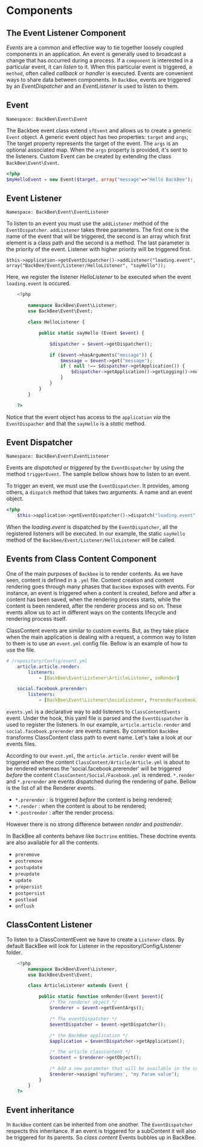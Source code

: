 # Components

## The Event Listener Component

*Events* are a common and effective way to tie together loosely coupled components in an application.
An event is generally used to broadcast a change that has occurred during a process. If a `component` is
interested in a particular event, it can *listen* to it. When this particular event is triggered, a `method`,
often called *callback* or *handler* is executed. Events are convenient ways to share
data between components.
In `BackBee`, events are triggered by an *EventDispatcher* and an *EventListener* is used to listen to them.

## Event

`Namespace: BackBee\Event\Event`

The Backbee event class extend `sfEvent` and allows us to create a generic `Event` object.
A generic event object has two properties: `target` and `args`;
The target property represents the target of the event. The `args` is an optional associated map.
When the `args` property is provided, it's sent to the listeners.
Custom Event can be created by extending the class `BackBee\Event\Event`.

```php
<?php
$myHelloEvent = new Event($target, array("message"=>"Hello BackBee");

```

## Event Listener
`Namespace: BackBee\Event\EventListener`

To listen to an event you must use the `addListener` method of the `EventDispatcher`.
`addListener` takes three parameters. The first one is the name of the event that will be triggered, the second is an array which first element
is a class path and the second is a method. The last parameter is the priority of the event. Listener with higher priority will be triggered first.

    $this->application->getEventDispatcher()->addListener("loading.event", array("BackBee/Event/Listener/HelloListener", "sayHello"));

Here, we register the listener *HelloListener* to be executed when the event `loading.event` is occured.

```php
    <?php

        namespace BackBee\Event\Listener;
        use BackBee\Event\Event;

        class HelloListener {

            public static sayHello (Event $event) {

                $dispatcher = $event->getDispatcher();

                if ($event->hasArguments("message")) {
                    $message = $event->get("message");
                    if ( null !== $dispatcher->getApplication()) {
                        $dispatcher->getApplication()->getLogging()->notice($message);
                    }
                }
            }
        }

    ?>
```

Notice that the event object has access to the `application` *via* the `EventDispacher` and that the `sayHello` is a *static* method.

## Event Dispatcher

`Namespace: BackBee\Event\EventListener`

Events are *dispatched* or *triggered* by the `EventDispatcher` by using the method `triggerEvent`. The sample bellow shows how to listen to an event.

To trigger an event, we must use the `EventDispatcher`. It provides, among others, a `dispatch` method that takes two arguments. A name and an event object.

```php
<?php
    $this->application->getEventDispatcher()->dispatch("loading.event", $myHelloEvent);
```

When the *loading.event* is dispatched by the `EventDispatcher`, all the registered listeners will be executed. In our example,
the static `sayHello` method of the `Backbee/Event/Listener/HelloListener` will be called.

## Events from Class Content Component

One of the main purposes of `Backbee` is to render contents. As we have seen, 
content is defined in a `.yml` file. Content creation and content rendering goes
through many phases that `Backbee` exposes with events. For instance, an event is triggered
when a content is created, before and after a content has been saved, when the rendering process starts, while the content is been rendered, after the renderer process and so on. These events
allow us to act in different ways on the contents lifecycle and rendering process itself.

ClassContent events are similar to custom events. But, as they take place when the main application
is dealing with a request, a common way to listen to them is to use an `event.yml` config file.
Bellow is an example of how to use the file.

```yaml
# /repository/Config/event.yml
    article.article.render:
        listeners:
            - [BackBee\Event\Listener\ArticleListener, onRender]

    social.facebook.prerender:
        listeners:
            - [BackBee\Event\Listener\Socialistener, PrerenderFacebook]
```

`events.yml` is a declarative way to add listeners to `ClassContentEvents` event. Under the hook,
this yaml file is parsed and the `EventDispatcher` is used to register the listeners.
In our example,  `article.article.render` and `social.facebook.prerender` are events names.
By convention `BackBee` transforms ClassContent class path to event name. Let's take a look at our events files.

According to our `event.yml`, the `article.article.render` event will be triggered when
the content `ClassContent/Article/Article.yml` is about to be rendered whereas
the 'social.facebook.prerender' will be triggered *before* the content `ClassContent/Social/Facebook.yml`
is rendered.
`*.render`  and `*.prerender` are events dispatched during the rendering of pahe. Bellow is the list of
all the Renderer events.

- `*.prerender` : is triggered *before* the content is being rendered;
- `*.render` : when the content is about to be rendered;
- `*.postrender` : after the render process.

However there is no strong difference between *render* and *postrender*.

In BackBee all contents behave like `Doctrine` entities. These doctrine events are also available for all the contents.

- `preremove`
- `postremove`
- `postupdate`
- `preupdate`
- `update`
- `prepersist`
- `postpersist`
- `postload`
- `onflush`


## ClassContent Listener

To listen to a ClassContentEvent we have to create a `Listener` class. By default BackBee
will look for Listener in the repository/Config/Listener folder.

```php
    <?php
        namespace BackBee\Event\Listener,
        use BackBee\Event\Event;

        class ArticleListener extends Event {

            public static function onRender(Event $event){
                /* The renderer object */
                $renderer = $event->getEventArgs();

                /* The eventDispatcher */
                $eventDispatcher = $event->getDispatcher();

                /* the BackBee application */
                $application = $eventDispatcher->getApplication();

                /* The article classcontent */
                $content = $renderer->getObject();

                /* Add a new parameter that will be available in the content template */
                $renderer->assign('myParams', "my Param value");
            }
        }
    ?>
```

## Event inheritance
In `BackBee` content can be inherited from one another. The `EventDispatcher` respects this inheritance.
If an event is triggered for a subContent it will also be triggered for its parents. So *class content* Events bubbles up in BackBee.
